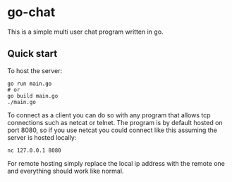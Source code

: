 # go-chat
This is a simple multi user chat program written in go.

## Quick start
To host the server:
```console
go run main.go
# or
go build main.go
./main.go
```
To connect as a client you can do so with any program that allows tcp connections such as netcat or telnet. The program is by default hosted on port 8080, so if you use netcat you could connect like this assuming the server is hosted locally:
```console
nc 127.0.0.1 8080
```
For remote hosting simply replace the local ip address with the remote one and everything should work like normal.

